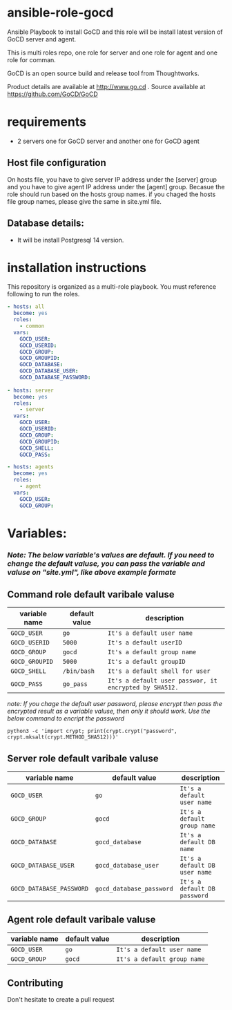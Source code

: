 ansible-role-gocd
=============

Ansible Playbook to install GoCD and this role will be install latest version of GoCD server and agent.

This is multi roles repo, one role for server and one role for agent and one role for comman.

GoCD is an open source build and release tool from Thoughtworks.

Product details are available at http://www.go.cd .  Source available at https://github.com/GoCD/GoCD

# requirements
* 2 servers one for GoCD server and another one for GoCD agent

## Host file configuration
 On hosts file, you have to give server IP address under the [server] group and you have to give agent IP address under the [agent] group. Becasue the role should run based on the hosts group names. if you chaged the hosts file group names, please give the same in site.yml file.

## Database details:
- It will be install Postgresql 14 version.

installation instructions
=========================

This repository is organized as a multi-role playbook. You must reference following to run the roles.
```yml
- hosts: all
  become: yes
  roles:
    - common
  vars:
    GOCD_USER:
    GOCD_USERID: 
    GOCD_GROUP:
    GOCD_GROUPID:
    GOCD_DATABASE:
    GOCD_DATABASE_USER:
    GOCD_DATABASE_PASSWORD:
 
- hosts: server
  become: yes
  roles:
    - server
  vars:
    GOCD_USER: 
    GOCD_USERID: 
    GOCD_GROUP:
    GOCD_GROUPID: 
    GOCD_SHELL:
    GOCD_PASS:

- hosts: agents
  become: yes
  roles:
    - agent
  vars:
    GOCD_USER: 
    GOCD_GROUP: 
```

# Variables:
 ### *Note: The below variable's values are default. If you need to change the default valuse, you can pass the variable and valuse on "site.yml", like above example formate*

## Command role default varibale valuse
| variable name | default value | description |
| ------------- | ------------- | ----------- |
| `GOCD_USER` | `go` | `It's a default user name` |
| `GOCD_USERID` | `5000` | `It's a default userID` |
| `GOCD_GROUP` | `gocd` | `It's a default group name` |
| `GOCD_GROUPID` | `5000` | `It's a default groupID` |
| `GOCD_SHELL` | `/bin/bash` | `It's a default shell for user` |
| `GOCD_PASS` | `go_pass` | `It's a default user passwor, it encrypted by SHA512.` |

*note: If you chage the default user password, please encrypt then pass the encrypted result as a variable valuse, then only it should work. Use the below command to encript the password*
  ``` 
  python3 -c 'import crypt; print(crypt.crypt("password", crypt.mksalt(crypt.METHOD_SHA512)))'
  ```

## Server role default varibale valuse
| variable name | default value | description |
| ------------- | ------------- | ----------- |
| `GOCD_USER` | `go` | `It's a default user name` |
| `GOCD_GROUP` | `gocd` | `It's a default group name` |
| `GOCD_DATABASE` | `gocd_database` | `It's a default DB name` |
| `GOCD_DATABASE_USER` | `gocd_database_user` | `It's a default DB user name` |
| `GOCD_DATABASE_PASSWORD` | `gocd_database_password` | `It's a default DB password` |

## Agent role default varibale valuse
| variable name | default value | description |
| ------------- | ------------- | ----------- |
| `GOCD_USER` | `go` | `It's a default user name` |
| `GOCD_GROUP` | `gocd` | `It's a default group name` |


## Contributing
Don't hesitate to create a pull request
